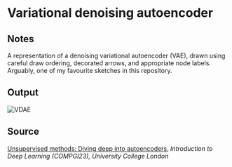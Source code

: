 # Variational denoising autoencoder

## Notes

A representation of a denoising variational autoencoder (VAE), drawn using careful draw ordering, decorated arrows, and appropriate node labels. Arguably, one of my favourite sketches in this repository.

## Output

![VDAE](https://www.dropbox.com/s/qnual22k90uzcm1/variational_denoising_autoencoder.png?raw=1)

## Source

[Unsupervised methods: Diving deep into autoencoders](http://www.cl.cam.ac.uk/~pv273/slides/UCLSlides.pdf), *Introduction to Deep Learning (COMPGI23), University College London*

